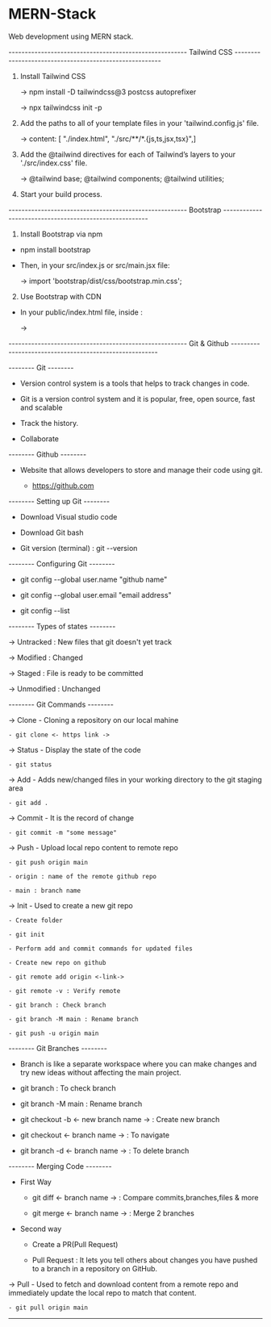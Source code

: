 # MERN-Stack
Web development using MERN stack.

------------------------------------------------------- Tailwind CSS -------------------------------------------------------

1. Install Tailwind CSS

    -> npm install -D tailwindcss@3 postcss autoprefixer

    -> npx tailwindcss init -p

2. Add the paths to all of your template files in your 'tailwind.config.js' file.

    ->  content: [ "./index.html", "./src/**/*.{js,ts,jsx,tsx}",]

3. Add the @tailwind directives for each of Tailwind’s layers to your './src/index.css' file.

    ->  @tailwind base;
        @tailwind components;
        @tailwind utilities;

4. Start your build process.

------------------------------------------------------- Bootstrap -------------------------------------------------------


1. Install Bootstrap via npm

- npm install bootstrap

- Then, in your src/index.js or src/main.jsx file:

    -> import 'bootstrap/dist/css/bootstrap.min.css';

2. Use Bootstrap with CDN

- In your public/index.html file, inside <head>:

    -> <link href="https://cdn.jsdelivr.net/npm/bootstrap@5.3.0/dist/css/bootstrap.min.css" rel="stylesheet"/>
    


------------------------------------------------------- Git & Github -------------------------------------------------------

-------- Git --------  

- Version control system is a tools that helps to track changes in code.

- Git is a version control system and it is popular, free, open source, fast and scalable

- Track the history.

- Collaborate


-------- Github --------  

- Website that allows developers to store and manage their code using git.

    - https://github.com


-------- Setting up Git --------

- Download Visual studio code

- Download Git bash

- Git version (terminal) : git --version


-------- Configuring Git --------

- git config --global user.name "github name"

- git config --global user.email "email address"

- git config --list


-------- Types of states --------

-> Untracked : New files that git doesn't yet track

-> Modified : Changed

-> Staged : File is ready to be committed

-> Unmodified : Unchanged


-------- Git Commands --------

-> Clone - Cloning a repository on our local mahine

    - git clone <- https link ->


-> Status - Display the state of the code

    - git status


-> Add - Adds new/changed files in your working directory to the git staging area

    - git add .


-> Commit - It is the record of change

    - git commit -m "some message"


-> Push - Upload local repo content to remote repo

    - git push origin main

    - origin : name of the remote github repo

    - main : branch name

-> Init - Used to create a new git repo

    - Create folder

    - git init

    - Perform add and commit commands for updated files

    - Create new repo on github

    - git remote add origin <-link-> 

    - git remote -v : Verify remote

    - git branch : Check branch

    - git branch -M main : Rename branch

    - git push -u origin main 


-------- Git Branches --------

- Branch is like a separate workspace where you can make changes and try new ideas without affecting the main project.

- git branch : To check branch

- git branch -M main : Rename branch

- git checkout -b <- new branch name -> : Create new branch

- git checkout <- branch name -> : To navigate

- git branch -d <- branch name -> : To delete branch


-------- Merging Code --------

- First Way

    - git diff <- branch name -> : Compare commits,branches,files & more

    - git merge <- branch name -> : Merge 2 branches

- Second way

    - Create a PR(Pull Request)

    - Pull Request : It lets you tell others about changes you have pushed to a branch in a repository on GitHub.


-> Pull - Used to fetch and download content from a remote repo and immediately update the local repo to match that content.

    - git pull origin main


----------------------------------------------------------------------------------------------------------------------------------